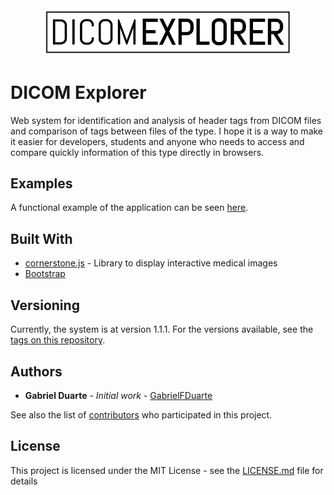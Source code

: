 <div align="center">
<img src="images/DicomExplorerLogo.png" alt="DICOM Explorer" width="400px">
</div>

# DICOM Explorer
Web system for identification and analysis of header tags from DICOM files and comparison of tags between files of the type.
I hope it is a way to make it easier for developers, students and anyone who needs to access and compare quickly information of this type directly in browsers.

## Examples

A functional example of the application can be seen [here](https://rawcdn.githack.com/GabrielFDuarte/DICOM-Explorer/5ddece71ddd57781cf2acd0136d738945eec4ed8/index.html).

## Built With

* [cornerstone.js](https://github.com/cornerstonejs) - Library to display interactive medical images
* [Bootstrap](https://getbootstrap.com/)

## Versioning

Currently, the system is at version 1.1.1. For the versions available, see the [tags on this repository](https://github.com/GabrielFDuarte/DICOM-Explorer/tags). 

## Authors

* **Gabriel Duarte** - *Initial work* - [GabrielFDuarte](https://github.com/GabrielFDuarte)

See also the list of [contributors](https://github.com/your/project/contributors) who participated in this project.

## License

This project is licensed under the MIT License - see the [LICENSE.md](LICENSE.md) file for details
